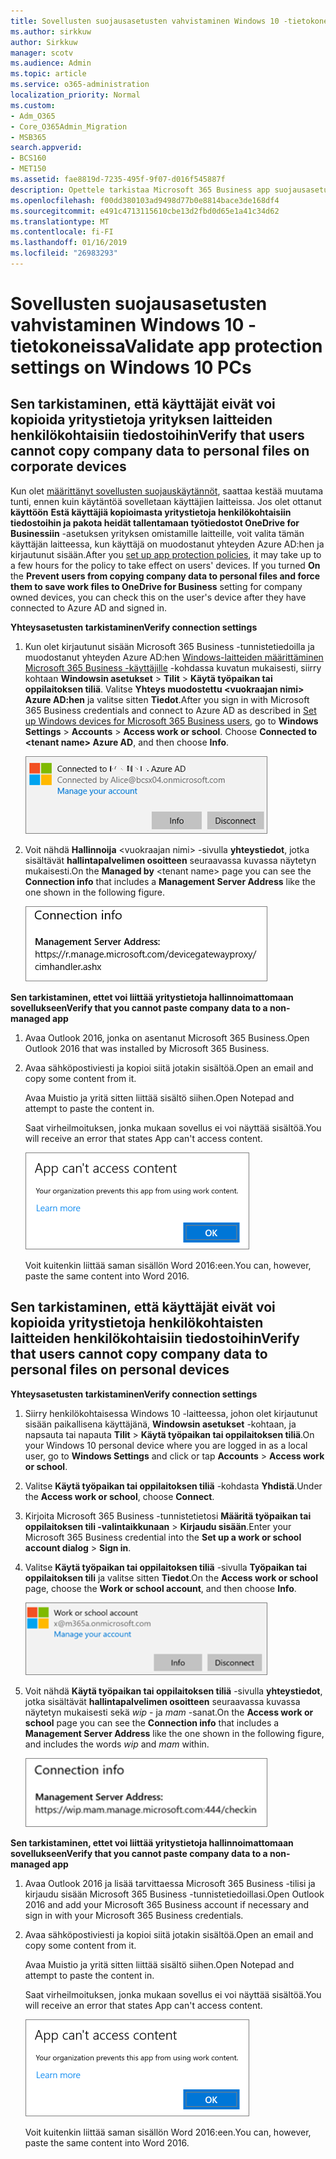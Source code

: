 ```yaml
---
title: Sovellusten suojausasetusten vahvistaminen Windows 10 -tietokoneissa
ms.author: sirkkuw
author: Sirkkuw
manager: scotv
ms.audience: Admin
ms.topic: article
ms.service: o365-administration
localization_priority: Normal
ms.custom:
- Adm_O365
- Core_O365Admin_Migration
- MSB365
search.appverid:
- BCS160
- MET150
ms.assetid: fae8819d-7235-495f-9f07-d016f545887f
description: Opettele tarkistaa Microsoft 365 Business app suojausasetukset Windows 10-laitteet.
ms.openlocfilehash: f00dd380103ad9498d77b0e8814bace3de168df4
ms.sourcegitcommit: e491c4713115610cbe13d2fbd0d65e1a41c34d62
ms.translationtype: MT
ms.contentlocale: fi-FI
ms.lasthandoff: 01/16/2019
ms.locfileid: "26983293"
---
```

# <a name="validate-app-protection-settings-on-windows-10-pcs"></a><span data-ttu-id="6a448-103">Sovellusten suojausasetusten vahvistaminen Windows 10 -tietokoneissa</span><span class="sxs-lookup"><span data-stu-id="6a448-103">Validate app protection settings on Windows 10 PCs</span></span>

## <a name="verify-that-users-cannot-copy-company-data-to-personal-files-on-corporate-devices"></a><span data-ttu-id="6a448-104">Sen tarkistaminen, että käyttäjät eivät voi kopioida yritystietoja yrityksen laitteiden henkilökohtaisiin tiedostoihin</span><span class="sxs-lookup"><span data-stu-id="6a448-104">Verify that users cannot copy company data to personal files on corporate devices</span></span>

<span data-ttu-id="6a448-p101">Kun olet [määrittänyt sovellusten suojauskäytännöt](protection-settings-for-windows-10-devices.md), saattaa kestää muutama tunti, ennen kuin käytäntöä sovelletaan käyttäjien laitteissa. Jos olet ottanut **käyttöön** **Estä käyttäjiä kopioimasta yritystietoja henkilökohtaisiin tiedostoihin ja pakota heidät tallentamaan työtiedostot OneDrive for Businessiin** -asetuksen yrityksen omistamille laitteille, voit valita tämän käyttäjän laitteessa, kun käyttäjä on muodostanut yhteyden Azure AD:hen ja kirjautunut sisään.</span><span class="sxs-lookup"><span data-stu-id="6a448-p101">After you [set up app protection policies](protection-settings-for-windows-10-devices.md), it may take up to a few hours for the policy to take effect on users' devices. If you turned **On** the **Prevent users from copying company data to personal files and force them to save work files to OneDrive for Business** setting for company owned devices, you can check this on the user's device after they have connected to Azure AD and signed in.</span></span> 
  
 <span data-ttu-id="6a448-107">**Yhteysasetusten tarkistaminen**</span><span class="sxs-lookup"><span data-stu-id="6a448-107">**Verify connection settings**</span></span>
  
1. <span data-ttu-id="6a448-p102">Kun olet kirjautunut sisään Microsoft 365 Business -tunnistetiedoilla ja muodostanut yhteyden Azure AD:hen [Windows-laitteiden määrittäminen Microsoft 365 Business -käyttäjille](set-up-windows-devices.md) -kohdassa kuvatun mukaisesti, siirry kohtaan **Windowsin asetukset** \> **Tilit** \> **Käytä työpaikan tai oppilaitoksen tiliä**. Valitse **Yhteys muodostettu \<vuokraajan nimi\> Azure AD:hen** ja valitse sitten **Tiedot**.</span><span class="sxs-lookup"><span data-stu-id="6a448-p102">After you sign in with Microsoft 365 Business credentials and connect to Azure AD as described in [Set up Windows devices for Microsoft 365 Business users](set-up-windows-devices.md), go to **Windows Settings** \> **Accounts** \> **Access work or school**. Choose **Connected to \<tenant name\> Azure AD**, and then choose **Info**.</span></span>
    
    ![Click or tap Info on the Connected to Azure AD dialog.](media/a36ede2b-d1a0-4d4e-8ea7-af39b4b63890.png)
  
2. <span data-ttu-id="6a448-111">Voit nähdä **Hallinnoija** \<vuokraajan nimi\> -sivulla **yhteystiedot**, jotka sisältävät **hallintapalvelimen osoitteen** seuraavassa kuvassa näytetyn mukaisesti.</span><span class="sxs-lookup"><span data-stu-id="6a448-111">On the **Managed by** \<tenant name\> page you can see the **Connection info** that includes a **Management Server Address** like the one shown in the following figure.</span></span> 
    
    ![Managed by page shows connection info of the device manager URL.](media/47515a8e-2d0c-4bea-99f0-6b2545b88a11.png)
  
 <span data-ttu-id="6a448-113">**Sen tarkistaminen, ettet voi liittää yritystietoja hallinnoimattomaan sovellukseen**</span><span class="sxs-lookup"><span data-stu-id="6a448-113">**Verify that you cannot paste company data to a non-managed app**</span></span>
  
1. <span data-ttu-id="6a448-114">Avaa Outlook 2016, jonka on asentanut Microsoft 365 Business.</span><span class="sxs-lookup"><span data-stu-id="6a448-114">Open Outlook 2016 that was installed by Microsoft 365 Business.</span></span>
    
2. <span data-ttu-id="6a448-115">Avaa sähköpostiviesti ja kopioi siitä jotakin sisältöä.</span><span class="sxs-lookup"><span data-stu-id="6a448-115">Open an email and copy some content from it.</span></span>
    
    <span data-ttu-id="6a448-116">Avaa Muistio ja yritä sitten liittää sisältö siihen.</span><span class="sxs-lookup"><span data-stu-id="6a448-116">Open Notepad and attempt to paste the content in.</span></span>
    
    <span data-ttu-id="6a448-117">Saat virheilmoituksen, jonka mukaan sovellus ei voi näyttää sisältöä.</span><span class="sxs-lookup"><span data-stu-id="6a448-117">You will receive an error that states App can't access content.</span></span>
    
    ![A dialog that states app can't access content when you paste into an unmanaged app.](media/5e82b154-cf2f-43c8-ae80-b45d8ad80e56.png)
  
    <span data-ttu-id="6a448-119">Voit kuitenkin liittää saman sisällön Word 2016:een.</span><span class="sxs-lookup"><span data-stu-id="6a448-119">You can, however, paste the same content into Word 2016.</span></span>
    
## <a name="verify-that-users-cannot-copy-company-data-to-personal-files-on-personal-devices"></a><span data-ttu-id="6a448-120">Sen tarkistaminen, että käyttäjät eivät voi kopioida yritystietoja henkilökohtaisten laitteiden henkilökohtaisiin tiedostoihin</span><span class="sxs-lookup"><span data-stu-id="6a448-120">Verify that users cannot copy company data to personal files on personal devices</span></span>

 <span data-ttu-id="6a448-121">**Yhteysasetusten tarkistaminen**</span><span class="sxs-lookup"><span data-stu-id="6a448-121">**Verify connection settings**</span></span>
  
1. <span data-ttu-id="6a448-122">Siirry henkilökohtaisessa Windows 10 -laitteessa, johon olet kirjautunut sisään paikallisena käyttäjänä, **Windowsin asetukset** -kohtaan, ja napsauta tai napauta **Tilit** \> **Käytä työpaikan tai oppilaitoksen tiliä**.</span><span class="sxs-lookup"><span data-stu-id="6a448-122">On your Windows 10 personal device where you are logged in as a local user, go to **Windows Settings** and click or tap **Accounts** \> **Access work or school**.</span></span>
    
2. <span data-ttu-id="6a448-123">Valitse **Käytä työpaikan tai oppilaitoksen tiliä** -kohdasta **Yhdistä**.</span><span class="sxs-lookup"><span data-stu-id="6a448-123">Under the **Access work or school**, choose **Connect**.</span></span>
    
3. <span data-ttu-id="6a448-124">Kirjoita Microsoft 365 Business -tunnistetietosi **Määritä työpaikan tai oppilaitoksen tili -valintaikkunaan** \> **Kirjaudu sisään**.</span><span class="sxs-lookup"><span data-stu-id="6a448-124">Enter your Microsoft 365 Business credential into the **Set up a work or school account dialog** \> **Sign in**.</span></span>
    
4. <span data-ttu-id="6a448-125">Valitse **Käytä työpaikan tai oppilaitoksen tiliä** -sivulla **Työpaikan tai oppilaitoksen tili** ja valitse sitten **Tiedot**.</span><span class="sxs-lookup"><span data-stu-id="6a448-125">On the **Access work or school** page, choose the **Work or school account**, and then choose **Info**.</span></span>
    
    ![Click or tap Info on the Work or school account dalog.](media/63bd8b32-cb32-4afa-8ce0-6070ac403abc.png)
  
5. <span data-ttu-id="6a448-127">Voit nähdä **Käytä työpaikan tai oppilaitoksen tiliä** -sivulla **yhteystiedot**, jotka sisältävät **hallintapalvelimen osoitteen** seuraavassa kuvassa näytetyn mukaisesti sekä  *wip*  - ja  *mam*  -sanat.</span><span class="sxs-lookup"><span data-stu-id="6a448-127">On the **Access work or school** page you can see the **Connection info** that includes a **Management Server Address** like the one shown in the following figure, and includes the words  *wip*  and  *mam*  within.</span></span> 
    
    ![Managed by page shows connection info URL that includes the words mam and wpi.](media/abd4eaf4-44fa-4538-a3e8-1e0d331dfe1e.png)
  
 <span data-ttu-id="6a448-129">**Sen tarkistaminen, ettet voi liittää yritystietoja hallinnoimattomaan sovellukseen**</span><span class="sxs-lookup"><span data-stu-id="6a448-129">**Verify that you cannot paste company data to a non-managed app**</span></span>
  
1. <span data-ttu-id="6a448-130">Avaa Outlook 2016 ja lisää tarvittaessa Microsoft 365 Business -tilisi ja kirjaudu sisään Microsoft 365 Business -tunnistetiedoillasi.</span><span class="sxs-lookup"><span data-stu-id="6a448-130">Open Outlook 2016 and add your Microsoft 365 Business account if necessary and sign in with your Microsoft 365 Business credentials.</span></span>
    
2. <span data-ttu-id="6a448-131">Avaa sähköpostiviesti ja kopioi siitä jotakin sisältöä.</span><span class="sxs-lookup"><span data-stu-id="6a448-131">Open an email and copy some content from it.</span></span>
    
    <span data-ttu-id="6a448-132">Avaa Muistio ja yritä sitten liittää sisältö siihen.</span><span class="sxs-lookup"><span data-stu-id="6a448-132">Open Notepad and attempt to paste the content in.</span></span>
    
    <span data-ttu-id="6a448-133">Saat virheilmoituksen, jonka mukaan sovellus ei voi näyttää sisältöä.</span><span class="sxs-lookup"><span data-stu-id="6a448-133">You will receive an error that states App can't access content.</span></span>
    
    ![A dialog that states app can't access content when you paste into an unmanaged app.](media/5e82b154-cf2f-43c8-ae80-b45d8ad80e56.png)
  
    <span data-ttu-id="6a448-135">Voit kuitenkin liittää saman sisällön Word 2016:een.</span><span class="sxs-lookup"><span data-stu-id="6a448-135">You can, however, paste the same content into Word 2016.</span></span>
    

